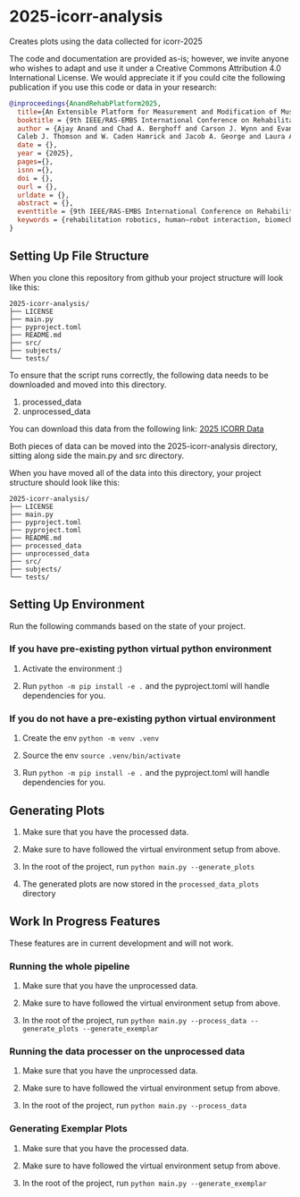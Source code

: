 # 2025-icorr-analysis

Creates plots using the data collected for icorr-2025

The code and documentation are provided as-is; however, we invite anyone who wishes to adapt and use it under a Creative Commons Attribution 4.0 International License. We would appreciate it if you could cite the following publication if you use this code or data in your research:

```bibtex
@inproceedings{AnandRehabPlatform2025,
  title={An Extensible Platform for Measurement and Modification of Muscle Engagement During Upper-Limb Robot-Facilitated Rehabilitation},
  booktitle = {9th IEEE/RAS-EMBS International Conference on Rehabilitation Robotics ({ICORR})},
  author = {Ajay Anand and Chad A. Berghoff and Carson J. Wynn and Evan Cole Falconer and Gabriel Parra and Jono Jenkens and 
  Caleb J. Thomson and W. Caden Hamrick and Jacob A. George and Laura A. Hallock},
  date = {},
  year = {2025},
  pages={},
  isnn ={},
  doi = {},
  ourl = {},
  urldate = {},
  abstract = {},
  eventtitle = {9th IEEE/RAS-EMBS International Conference on Rehabilitation Robotics ({ICORR})},
  keywords = {rehabilitation robotics, human–robot interaction, biomechanics, surface electromyography (sEMG), user-centered design}
}
```

## Setting Up File Structure

When you clone this repository from github your project structure will look like this:

```
2025-icorr-analysis/
├── LICENSE
├── main.py
├── pyproject.toml
├── README.md
├── src/
├── subjects/
└── tests/
```

To ensure that the script runs correctly, the following data needs to be downloaded and moved into this directory.

1. processed_data
2. unprocessed_data

You can download this data from the following link: [2025 ICORR Data](<https://drive.google.com/drive/u/0/folders/1n4cooQM1GK94jVku2kTv6BuAmHD2BzN7>)

Both pieces of data can be moved into the 2025-icorr-analysis directory, sitting along side the main.py and src directory.

When you have moved all of the data into this directory, your project structure should look like this:

```
2025-icorr-analysis/
├── LICENSE
├── main.py
├── pyproject.toml
├── pyproject.toml
├── README.md
├── processed_data
├── unprocessed_data
├── src/
├── subjects/
└── tests/
```

## Setting Up Environment

Run the following commands based on the state of your project.

### If you have pre-existing python virtual python environment

1. Activate the environment :)

2. Run `python -m pip install -e .` and the pyproject.toml will handle dependencies for you.

### If you do not have a pre-existing python virtual environment

1. Create the env `python -m venv .venv`

2. Source the env `source .venv/bin/activate`

3. Run `python -m pip install -e .` and the pyproject.toml will handle dependencies for you.

## Generating Plots

1. Make sure that you have the processed data.

2. Make sure to have followed the virtual environment setup from above.

3. In the root of the project, run `python main.py --generate_plots`

4. The generated plots are now stored in the `processed_data_plots` directory

## Work In Progress Features

These features are in current development and will not work.

### Running the whole pipeline

1. Make sure that you have the unprocessed data.

2. Make sure to have followed the virtual environment setup from above.

3. In the root of the project, run `python main.py --process_data --generate_plots --generate_exemplar`

### Running the data processer on the unprocessed data

1. Make sure that you have the unprocessed data.

2. Make sure to have followed the virtual environment setup from above.

3. In the root of the project, run `python main.py --process_data`

### Generating Exemplar Plots

1. Make sure that you have the processed data.

2. Make sure to have followed the virtual environment setup from above.

3. In the root of the project, run `python main.py --generate_exemplar`
